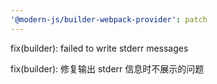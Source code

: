 ```yaml
---
'@modern-js/builder-webpack-provider': patch
---
```


fix(builder): failed to write stderr messages

fix(builder): 修复输出 stderr 信息时不展示的问题
